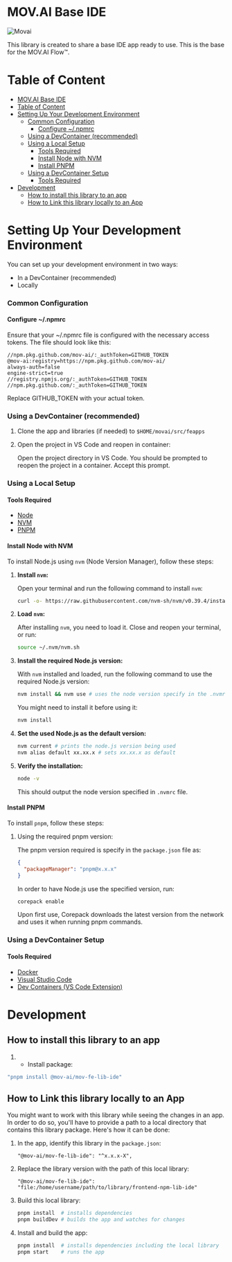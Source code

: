 # MOV.AI Base IDE

![Movai](https://files.readme.io/d69ebeb-Flow-Logo_trans.png)

This library is created to share a base IDE app ready to use. This is the base for the MOV.AI Flow™.

# Table of Content

<!-- TOC -->
* [MOV.AI Base IDE](#movai-base-ide)
* [Table of Content](#table-of-content)
* [Setting Up Your Development Environment](#setting-up-your-development-environment)
    * [Common Configuration](#common-configuration)
      * [Configure ~/.npmrc](#configure-npmrc)
    * [Using a DevContainer (recommended)](#using-a-devcontainer-recommended)
    * [Using a Local Setup](#using-a-local-setup)
      * [Tools Required](#tools-required)
      * [Install Node with NVM](#install-node-with-nvm)
      * [Install PNPM](#install-pnpm)
    * [Using a DevContainer Setup](#using-a-devcontainer-setup)
      * [Tools Required](#tools-required-1)
* [Development](#development)
  * [How to install this library to an app](#how-to-install-this-library-to-an-app)
  * [How to Link this library locally to an App](#how-to-link-this-library-locally-to-an-app)
<!-- TOC -->

# Setting Up Your Development Environment

You can set up your development environment in two ways:
- In a DevContainer (recommended)
- Locally

### Common Configuration

#### Configure ~/.npmrc

Ensure that your ~/.npmrc file is configured with the necessary access tokens. The file should look like this:

```
//npm.pkg.github.com/mov-ai/:_authToken=GITHUB_TOKEN
@mov-ai:registry=https://npm.pkg.github.com/mov-ai/
always-auth=false
engine-strict=true
//registry.npmjs.org/:_authToken=GITHUB_TOKEN
//npm.pkg.github.com/:_authToken=GITHUB_TOKEN
```

Replace GITHUB_TOKEN with your actual token.

### Using a DevContainer (recommended)

1. Clone the app and libraries (if needed) to `$HOME/movai/src/feapps`

2. Open the project in VS Code and reopen in container:

   Open the project directory in VS Code. You should be prompted to reopen the project in a container. Accept this prompt.

### Using a Local Setup

#### Tools Required

- [Node](https://nodejs.org/)
- [NVM](https://github.com/nvm-sh/nvm)
- [PNPM](https://pnpm.io/)

#### Install Node with NVM

To install Node.js using `nvm` (Node Version Manager), follow these steps:

1. **Install `nvm`:**

   Open your terminal and run the following command to install `nvm`:

    ```bash
    curl -o- https://raw.githubusercontent.com/nvm-sh/nvm/v0.39.4/install.sh | bash
    ```

2. **Load `nvm`:**

   After installing `nvm`, you need to load it. Close and reopen your terminal, or run:

    ```bash
    source ~/.nvm/nvm.sh
    ```

3. **Install the required Node.js version:**

   With `nvm` installed and loaded, run the following command to use the required Node.js version:

    ```bash
    nvm install && nvm use # uses the node version specify in the .nvmrc file
    ```

   You might need to install it before using it:
    ```bash
    nvm install
    ```

4. **Set the used Node.js as the default version:**

    ```bash
    nvm current # prints the node.js version being used
    nvm alias default xx.xx.x # sets xx.xx.x as default
    ```

5. **Verify the installation:**

    ```bash
    node -v
    ```

   This should output the node version specified in `.nvmrc` file.


#### Install PNPM

To install `pnpm`, follow these steps:

1. Using the required pnpm version:

   The pnpm version required is specify in the `package.json` file as:
    ```json
    {
      "packageManager": "pnpm@x.x.x"
    }
    ```
   In order to have Node.js use the specified version, run:
    ```bash
   corepack enable
    ```
   Upon first use, Corepack downloads the latest version from the network and uses it when running pnpm commands.

### Using a DevContainer Setup

#### Tools Required

- [Docker](https://www.docker.com/)
- [Visual Studio Code](https://code.visualstudio.com/)
- [Dev Containers (VS Code Extension)](https://marketplace.visualstudio.com/items?itemName=ms-vscode-remote.remote-containers)

# Development

## How to install this library to an app

1. - Install package:
 ```bash
 "pnpm install @mov-ai/mov-fe-lib-ide"
 ```

## How to Link this library locally to an App

You might want to work with this library while seeing the changes in an app. In order to do so, you'll have to provide a path to a local directory that contains this library package.
Here's how it can be done:

1. In the app, identify this library in the `package.json`:

    ```
    "@mov-ai/mov-fe-lib-ide": "^x.x.x-X",
    ```

2. Replace the library version with the path of this local library:

    ```
   "@mov-ai/mov-fe-lib-ide": "file:/home/username/path/to/library/frontend-npm-lib-ide"
    ```

3. Build this local library:

    ```bash
   pnpm install  # installs dependencies
   pnpm buildDev # builds the app and watches for changes
    ```

4. Install and build the app:

    ```bash
   pnpm install  # installs dependencies including the local library
   pnpm start    # runs the app
    ```